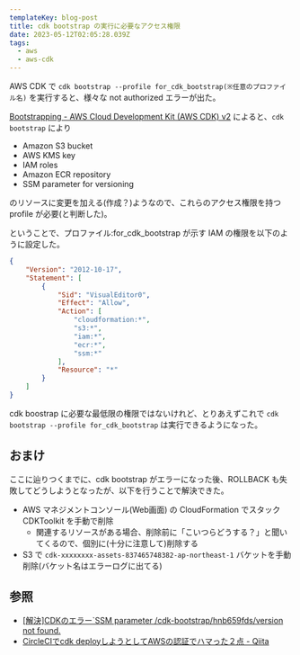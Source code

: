 ```yaml
---
templateKey: blog-post
title: cdk bootstrap の実行に必要なアクセス権限
date: 2023-05-12T02:05:28.039Z
tags:
  - aws
  - aws-cdk
---
```


AWS CDK で ``cdk bootstrap --profile for_cdk_bootstrap(※任意のプロファイル名)`` を実行すると、様々な not authorized エラーが出た。

[Bootstrapping - AWS Cloud Development Kit (AWS CDK) v2](https://docs.aws.amazon.com/cdk/v2/guide/bootstrapping.html#bootstrapping-template) によると、``cdk bootstrap`` により

- Amazon S3 bucket
- AWS KMS key
- IAM roles
- Amazon ECR repository
- SSM parameter for versioning

のリソースに変更を加える(作成？)ようなので、これらのアクセス権限を持つ profile が必要(と判断した)。

ということで、プロファイル:for_cdk_bootstrap が示す IAM の権限を以下のように設定した。

```json
{
    "Version": "2012-10-17",
    "Statement": [
        {
            "Sid": "VisualEditor0",
            "Effect": "Allow",
            "Action": [
                "cloudformation:*",
                "s3:*",
                "iam:*",
                "ecr:*",
                "ssm:*"
            ],
            "Resource": "*"
        }
    ]
}
```

cdk boostrap に必要な最低限の権限ではないけれど、とりあえずこれで ``cdk bootstrap --profile for_cdk_bootstrap`` は実行できるようになった。

## おまけ

ここに辿りつくまでに、cdk bootstrap がエラーになった後、ROLLBACK も失敗してどうしようとなったが、以下を行うことで解決できた。

- AWS マネジメントコンソール(Web画面) の CloudFormation でスタック CDKToolkit を手動で削除
  - 関連するリソースがある場合、削除前に「こいつらどうする？」と聞いてくるので、個別に(十分に注意して)削除する
- S3 で ``cdk-xxxxxxxx-assets-837465748382-ap-northeast-1`` バケットを手動削除(バケット名はエラーログに出てる)

## 参照

- [[解決]CDKのエラー`SSM parameter /cdk-bootstrap/hnb659fds/version not found.](https://zenn.dev/shimo_s3/articles/fd2330869236fe)
- [CircleCIでcdk deployしようとしてAWSの認証でハマった２点 - Qiita](https://qiita.com/monamu/items/281cccbcc3fc71694a35)